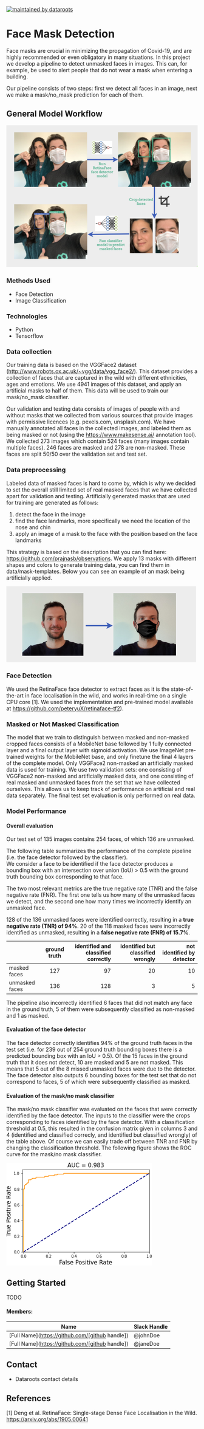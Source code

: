 [![maintained by dataroots](https://img.shields.io/badge/maintained%20by-dataroots-%2300b189)](https://dataroots.io)

# Face Mask Detection
Face masks are crucial in minimizing the propagation of Covid-19, and are highly recommended or even obligatory in many situations. In this project we develop a pipeline to detect unmasked faces in images. This can, for example, be used to alert people that do not wear a mask when entering a building.

Our pipeline consists of two steps: first we detect all faces in an image, next we make a mask/no_mask prediction for each of them. 


## General Model Workflow
![](scripts/img/mask_detector_model_workflow.png "Model Workflow")

### Methods Used
* Face Detection
* Image Classification


### Technologies
* Python
* Tensorflow

### Data collection
Our training data is based on the VGGFace2 dataset (http://www.robots.ox.ac.uk/~vgg/data/vgg_face2/). This dataset provides a collection of faces that are captured in the wild with different ethnicities, ages and emotions. We use 4941 images of this dataset, and apply an artificial masks to half of them. This data will be used to train our mask/no_mask classifier. 

Our validation and testing data consists of images of people with and without masks that we collected from various sources that provide images with permissive licences (e.g. pexels.com, unsplash.com). We have manually annotated all faces in the collected images, and labeled them as being masked or not (using the https://www.makesense.ai/ annotation tool). We collected 273 images which contain 524 faces (many images contain multiple faces). 246 faces are masked and 278 are non-masked. These faces are split 50/50 over the validation set and test set.

### Data preprocessing
Labeled data of masked faces is hard to come by, which is why we decided to set the overall still limited set of real masked faces that we have collected apart for validation and testing. Artificially generated masks that are used for training are generated as follows:

  1. detect the face in the image
  2. find the face landmarks, more specifically we need the location of the nose and chin
  3. apply an image of a mask to the face with the position based on the face landmarks
   
This strategy is based on the description that you can find here: https://github.com/prajnasb/observations.
We apply 13 masks with different shapes and colors to generate training data, you can find them in data/mask-templates. Below you can see an example of an mask being artificially applied. 

<img src="scripts/img/toon_masked.png" width="500">

### Face Detection
We used the RetinaFace face detector to extract faces as it is the state-of-the-art in face localisation in the wild, and works in real-time on a single CPU core [1]. We used the implementation and pre-trained model available at https://github.com/peteryuX/retinaface-tf2). 

### Masked or Not Masked Classification
The model that we train to distinguish between masked and non-masked cropped faces consists of a MobileNet base followed by 1 fully connected layer and a final output layer with sigmoid activation. We use ImageNet pre-trained weights for the MobileNet base, and only finetune the final 4 layers of the complete model. Only VGGFace2 non-masked an artificially masked data is used for training. We use two validation sets: one consisting of VGGFace2 non-masked and artificially masked data, and one consisting of real masked and unmasked faces from the set that we have collected ourselves. This allows us to keep track of performance on artificial and real data separately. The final test set evaluation is only performed on real data.

### Model Performance

#### Overall evaluation

Our test set of 135 images contains 254 faces, of which 136 are unmasked.

The following table summarizes the performance of the complete pipeline (i.e. the face detector followed by the classifier).  
We consider a face to be identified if the face detector produces a bounding box with an intersection over union (IoU) > 0.5 with the ground truth bounding box corresponding to that face.

The two most relevant metrics are the true negative rate (TNR) and the false negative rate (FNR). The first one tells us how many of the unmasked faces we detect, and the second one how many times we incorrectly identify an unmasked face. 

128 of the 136 unmasked faces were identified correctly, resulting in a **true negative rate (TNR) of 94%**. 20 of the 118 masked faces were incorrectly identified as unmasked, resulting in a **false negative rate (FNR) of 15.7%**.


|    |      ground truth      |  identified and classified correctly | identified but classified wrongly | not identified by detector |
|----------|:-------------:|------:| ------:|------:|
| masked faces |  127 |  97 | 20 | 10 |
| unmasked faces |    136   |   128 | 3 | 5  |

The pipeline also incorrectly identified 6 faces that did not match any face in the ground truth, 5 of them were subsequently classified as non-masked and 1 as masked.


#### Evaluation of the face detector

The face detector correctly identifies 94% of the ground truth faces in the test set (i.e. for 239 out of 254 ground truth bounding boxes there is a predicted bounding box with an IoU > 0.5). Of the 15 faces in the ground truth that it does not detect, 10 are masked and 5 are not masked. This means that 5 out of the 8 missed unmasked faces were due to the detector. The face detector also outputs 6 bounding boxes for the test set that do not correspond to faces, 5 of which were subsequently classified as masked.

#### Evaluation of the mask/no mask classifier

The mask/no mask classifier was evaluated on the faces that were correctly identified by the face detector. The inputs to the classifier were the crops corresponding to faces identified by the face detector. With a classification threshold at 0.5, this resulted in the confusion matrix given in columns 3 and 4 (identified and classified correcly, and identified but classified wrongly) of the table above. Of course we can easily trade off between TNR and FNR by changing the classification threshold. The following figure shows the ROC curve for the mask/no mask classifier.

![](scripts/img/roc.png "ROC curve")


## Getting Started

TODO

#### Members:

|Name     |  Slack Handle   |
|---------|-----------------|
|[Full Name](https://github.com/[github handle])| @johnDoe        |
|[Full Name](https://github.com/[github handle]) |     @janeDoe    |

## Contact
* Dataroots contact details

## References

[1] Deng et al. RetinaFace: Single-stage Dense Face Localisation in the Wild. https://arxiv.org/abs/1905.00641
